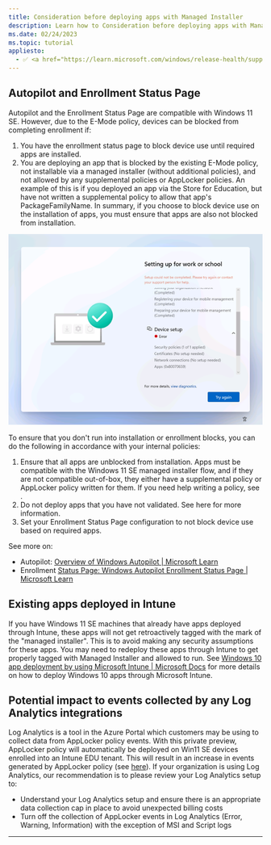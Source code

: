 ```yaml
---
title: Consideration before deploying apps with Managed Installer
description: Learn how to Consideration before deploying apps with Managed Installer
ms.date: 02/24/2023
ms.topic: tutorial
appliesto:
  - ✅ <a href="https://learn.microsoft.com/windows/release-health/supported-versions-windows-client" target="_blank">Windows 11 SE, version 22H2 and later</a>
---
```


## Autopilot and Enrollment Status Page
Autopilot and the Enrollment Status Page are compatible with Windows 11 SE. However, due to the E-Mode policy, devices can be blocked from completing enrollment if:
1. You have the enrollment status page to block device use until required apps are installed.
2. You are deploying an app that is blocked by the existing E-Mode policy, not installable via a managed installer (without additional policies), and not allowed by any supplemental policies or AppLocker policies. 
An example of this is if you deployed an app via the Store for Education, but have not written a supplemental policy to allow that app's PackageFamilyName.
In summary, if you choose to block device use on the installation of apps, you must ensure that apps are also not blocked from installation.

![](./images/autopilot.png)

To ensure that you don't run into installation or enrollment blocks, you can do the following in accordance with your internal policies:
1. Ensure that all apps are unblocked from installation. Apps must be compatible with the Windows 11 SE managed installer flow, and if they are not compatible out-of-box, they either have a supplemental policy or AppLocker policy written for them.
If you need help writing a policy, see <section>.
2. Do not deploy apps that you have not validated. See here for more information.
3. Set your Enrollment Status Page configuration to not block device use based on required apps.

See more on:
- Autopilot: [Overview of Windows Autopilot | Microsoft Learn][MEM-1]
- Enrollment [Status Page: Windows Autopilot Enrollment Status Page | Microsoft Learn][MEM-2]

## Existing apps deployed in Intune
If you have Windows 11 SE machines that already have apps deployed through Intune, these apps will not get retroactively tagged with the mark of the "managed installer". This is to avoid making any security assumptions for these apps. You may need to redeploy these apps through Intune to get properly tagged with Managed Installer and allowed to run.
See [Windows 10 app deployment by using Microsoft Intune | Microsoft Docs][MEM-3] for more details on how to deploy Windows 10 apps through Microsoft Intune.

## Potential impact to events collected by any Log Analytics integrations
Log Analytics is a tool in the Azure Portal which customers may be using to collect data from AppLocker policy events. With this private preview, AppLocker policy will automatically be deployed on Win11 SE devices enrolled into an Intune EDU tenant. This will result in an increase in events generated by AppLocker policy (see [here][WIN-1]). If your organization is using Log Analytics, our recommendation is to please review your Log Analytics setup to:
- Understand your Log Analytics setup and ensure there is an appropriate data collection cap in place to avoid unexpected billing costs
- Turn off the collection of AppLocker events in Log Analytics (Error, Warning, Information) with the exception of MSI and Script logs

---

[MEM-1]: https://learn.microsoft.com/mem/autopilot/windows-autopilot
[MEM-2]: https://learn.microsoft.com/mem/autopilot/enrollment-status
[MEM-3]: https://docs.microsoft.com/mem/intune/apps/apps-windows-10-app-deploy

[WIN-1]: https://learn.microsoft.com/windows/security/threat-protection/windows-defender-application-control/applocker/using-event-viewer-with-applocker